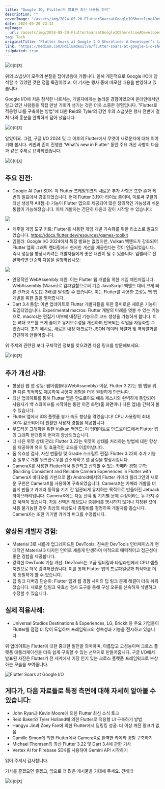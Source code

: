 ```yaml
---
title: "Google IO, Flutter가 발표한 최신 내용들 정리"
description: ""
coverImage: "/assets/img/2024-05-20-FlutterSoarsatGoogleIOShorelineADeveloperstakefromtheLatestAnnouncements_0.png"
date: 2024-05-20 23:12
ogImage:
  url: /assets/img/2024-05-20-FlutterSoarsatGoogleIOShorelineADeveloperstakefromtheLatestAnnouncements_0.png
tag: Tech
originalTitle: "Flutter Soars at Google I O Shoreline: A Developer’s take from the Latest Announcements"
link: "https://medium.com/@dilumdesilva/flutter-soars-at-google-i-o-shoreline-a-developers-perspective-to-the-latest-announcements-14b72a8d580b"
isUpdated: true
---
```


![이미지](/assets/img/2024-05-20-FlutterSoarsatGoogleIOShorelineADeveloperstakefromtheLatestAnnouncements_0.png)

위의 스냅샷이 모두의 본질을 잡아냈음에 기쁩니다. 올해 개인적으로 Google I/O에 참석할 수 있었던 것은 정말 특권이었고, 이 기사는 행사 중에 메모한 내용을 반영하고 있습니다.

Google I/O에 처음 참석한 나로서는, 개발자에게는 놀라운 경험이었으며 온라인에서만 알고 있던 사람들을 직접 만날 기회가 생기는 것은 더욱 소중한 경험입니다. "Flutter로 적응형 UI를 구축하는 방법"에 대한 Reid와 Tyler의 강연 후의 스냅샷은 행사 전반에 걸쳐 나의 흥분을 완벽하게 담아 냈습니다.

![이미지](/assets/img/2024-05-20-FlutterSoarsatGoogleIOShorelineADeveloperstakefromtheLatestAnnouncements_1.png)

<!-- seedividend - 사각형 -->

<ins class="adsbygoogle"
     style="display:block"
     data-ad-client="ca-pub-4877378276818686"
     data-ad-slot="1898504329"
     data-ad-format="auto"
     data-full-width-responsive="true"></ins>

<script>
     (adsbygoogle = window.adsbygoogle || []).push({});
</script>

알았어요. 그럼, 구글 I/O 2024 및 그 이후의 Flutter에서 무엇이 새로운지에 대해 이야기해 봅시다. 케빈과 존이 진행한 'What's new in Flutter' 동안 주요 개선 사항이 다음과 같은 주제로 요약되었습니다.

![이미지](/assets/img/2024-05-20-FlutterSoarsatGoogleIOShorelineADeveloperstakefromtheLatestAnnouncements_2.png)

## 주요 진전:

- Google AI Dart SDK: 이 Flutter 프레임워크의 새로운 추가 사항은 또한 존과 케빈의 발표에서 강조되었습니다. 현재 Flutter 3.19가 라이브 중이며, 이로써 구글의 최신 생성적 AI(젬니) 기능이 Flutter 앱으로 제공되어 많은 창의적인 가능성과 쉬운 통합이 가능해졌습니다. 이제 개발자는 간단히 다음과 같이 시작할 수 있습니다:

<!-- seedividend - 사각형 -->

<ins class="adsbygoogle"
     style="display:block"
     data-ad-client="ca-pub-4877378276818686"
     data-ad-slot="1898504329"
     data-ad-format="auto"
     data-full-width-responsive="true"></ins>

<script>
     (adsbygoogle = window.adsbygoogle || []).push({});
</script>

<img src="/assets/img/2024-05-20-FlutterSoarsatGoogleIOShorelineADeveloperstakefromtheLatestAnnouncements_3.png" />

- 캐주얼 게임 도구 키트: Flutter를 사용한 게임 개발 가속화를 위한 리소스로 발표되었습니다.
  https://docs.flutter.dev/resources/games-toolkit
- 임펠러: Google I/O 2024에서 특정 발표는 없었지만, Vulkan 백엔드가 강조되어 Flutter 앱의 그래픽 렌더링에서 현저한 개선을 제공한다는 것이 언급되었습니다. 즉시 성능을 향상시키려는 개발자들에게 좋은 대안이 될 수 있습니다. 임펠러로 전환하려면 단순히 다음을 실행하십시오:

<img src="/assets/img/2024-05-20-FlutterSoarsatGoogleIOShorelineADeveloperstakefromtheLatestAnnouncements_4.png" />

- 안정적인 WebAssembly 지원: 이는 Flutter 웹 개발을 위한 게임 체인저입니다. WebAssembly (Wasm)로 컴파일함으로써 기존 JavaScript 백엔드 대비 크게 빠른 렌더링 속도(2-3배)를 달성할 수 있습니다. 이는 Flutter를 사용한 고성능 웹 앱 개발을 위한 길을 열어줍니다.
- Dart 3.4 통합: 이번 업데이트로 Flutter 개발자들을 위한 흥미로운 새로운 기능이 도입되었습니다. Experimental macros: Flutter 개발의 미래를 엿볼 수 있는 기능으로, macros는 편집기 내부에 내장된 기능으로 코드 생성을 가능하게 합니다. 이는 뼈대 코드를 크게 줄이고 유지보수성을 개선하며 반복되는 작업을 자동화할 수 있습니다. 초기 예시로, 새로운 내장 매크로가 JSON 데이터 직렬화 및 역직렬화를 간단하게 만들어줍니다.

<!-- seedividend - 사각형 -->

<ins class="adsbygoogle"
     style="display:block"
     data-ad-client="ca-pub-4877378276818686"
     data-ad-slot="1898504329"
     data-ad-format="auto"
     data-full-width-responsive="true"></ins>

<script>
     (adsbygoogle = window.adsbygoogle || []).push({});
</script>

위 주제와 관련된 보다 구체적인 정보를 찾으려면 다음 링크를 방문해보세요:

![이미지](/assets/img/2024-05-20-FlutterSoarsatGoogleIOShorelineADeveloperstakefromtheLatestAnnouncements_5.png)

## 추가 개선 사항:

- 향상된 웹 앱 성능: 웹어셈블리(WebAssembly) 이상, Flutter 3.22는 웹 앱을 위한 다른 최적화도 제공하여 사용자 경험을 더욱 원활하게 만듭니다.
- 최신 업데이트를 통해 Flutter 앱은 안드로이드 예측 제스처와 완벽하게 통합되어 사용자가 백 스와이프를 시작하는 동안 이전 화면(홈 화면이나 다른 앱)을 간략히 볼 수 있습니다.
- Flutter 앱에서 iOS 플랫폼 뷰가 속도 향상을 겪었습니다! CPU 사용량이 최대 50% 감소되어 더 원활한 사용자 경험을 제공합니다.
- 부드러운 그래픽을 위한 Vulkan 백엔드: 이 업데이트로 안드로이드에서 Flutter 앱의 그래픽 렌더링이 현저히 향상되었습니다.
- 더 나은 위젯 상태 관리: Flutter 3.22는 위젯이 상태를 처리하는 방법에 대한 향상을 제공하여 유지 및 효율적인 코드를 이끌어냅니다.
- 폼 유효성 검사, 자산 번들링 및 Gradle 스크립트 편집: Flutter 3.22의 추가 기능 중 일부로 개발 워크플로우를 간소화하고 앱 품질을 향상시킵니다.
- CameraX를 사용한 Flutter에서 일관되고 신뢰할 수 있는 카메라 경험 구축: (Building Consistent and Reliable Camera Experiences in Flutter with CameraX 비디오를 기반으로 함) Android에서의 Flutter 카메라 플러그인의 새로운 구현은 CameraX를 사용하여 구축되었습니다. CameraX는 카메라 개발을 더 쉽게 만들고 카메라 동작을 기기 간 일관되게 유지하는 목적으로 만들어진 Jetpack 라이브러리입니다. CameraX에는 자동 선택 및 기기별 문제 수정이라는 두 가지 주요 혜택이 있습니다. 자동 선택은 해상도나 종횡비를 명시하지 않거나 지정된 값이 사용 불가능한 경우 최상의 해상도나 종횡비를 결정하여 개발자를 돕습니다. CameraX는 또한 기기별 카메라 버그를 수정합니다.

<!-- seedividend - 사각형 -->

<ins class="adsbygoogle"
     style="display:block"
     data-ad-client="ca-pub-4877378276818686"
     data-ad-slot="1898504329"
     data-ad-format="auto"
     data-full-width-responsive="true"></ins>

<script>
     (adsbygoogle = window.adsbygoogle || []).push({});
</script>

## 향상된 개발자 경험:

- Material 3로 새롭게 업그레이드된 DevTools: 친숙한 DevTools 인터페이스가 현대적인 Material 3 디자인 언어로 새롭게 탄생하여 미적으로 매력적이고 접근성이 좋은 경험을 제공합니다.
- 강력한 DevTools 기능 개선: DevTools는 고급 필터링과 타임라인에서 CPU 샘플 지원으로 더욱 강력해졌습니다. 이를 통해 Flutter 앱의 프로파일링과 최적화를 더욱 정밀하게 할 수 있습니다.
- 딥 링크 디버깅 단순화: Flutter 앱과 웹 경험 사이의 딥 링크 문제 해결이 더욱 쉬워졌습니다. 새로운 딥링크 유효성 검사 도구를 통해 구성 오류를 신속하게 식별하고 수정할 수 있습니다.

## 실제 적용사례:

- Universal Studios Destinations & Experiences, LG, Brickit 등 주요 기업들이 Flutter를 점점 더 많이 도입하며 프레임워크의 성숙성과 기능을 전시하고 있습니다.

<!-- seedividend - 사각형 -->

<ins class="adsbygoogle"
     style="display:block"
     data-ad-client="ca-pub-4877378276818686"
     data-ad-slot="1898504329"
     data-ad-format="auto"
     data-full-width-responsive="true"></ins>

<script>
     (adsbygoogle = window.adsbygoogle || []).push({});
</script>

위 업데이트는 Flutter에 대한 중대한 발전을 의미하며, 아름답고 고성능이며 크로스 플랫폼 애플리케이션을 더욱 쉽게 구축할 수 있는 선택지로 만들어줍니다. 구글 I/O에서 발표된 사진은 Flutter가 전 세계에서 가장 인기 있는 크로스 플랫폼 프레임워크로 부상하는 모습을 보여줍니다.

![Flutter Soars at Google I/O](/assets/img/2024-05-20-FlutterSoarsatGoogleIOShorelineADeveloperstakefromtheLatestAnnouncements_6.png)

## 게다가, 다음 자료들로 특정 측면에 대해 자세히 알아볼 수 있습니다:

- John Ryan과 Kevin Moore에 의한 Flutter 최신 소식 토크
- Reid Baker와 Tyler Holland에 의한 Flutter로 적응형 UI 구축하기 방법
- Hangyu Jin과 Zoey Fan에 의한 Flutter에서 딥링킹 성공: 더 이상 깨진 링크가 없음
- Camille Simon에 의한 Flutter에서 CameraX로 완벽한 카메라 경험 구축하기
- Michael Thomsen의 최신 Flutter 3.22 및 Dart 3.4에 관한 기사
- Vertex AI for Firebase SDK를 사용하여 Gemini API 시작하기

<!-- seedividend - 사각형 -->

<ins class="adsbygoogle"
     style="display:block"
     data-ad-client="ca-pub-4877378276818686"
     data-ad-slot="1898504329"
     data-ad-format="auto"
     data-full-width-responsive="true"></ins>

<script>
     (adsbygoogle = window.adsbygoogle || []).push({});
</script>

읽어 주셔서 감사합니다.

기사를 즐겼으면 좋겠고, 앞으로 더 많은 게시물을 기대해 주세요. 건배!!!

![이미지](/assets/img/2024-05-20-FlutterSoarsatGoogleIOShorelineADeveloperstakefromtheLatestAnnouncements_7.png)
